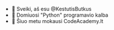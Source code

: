 - 👋 Sveiki, aš esu @KestutisButkus
- 👀 Domiuosi "Python" programavio kalba
- 🌱 Šiuo metu mokausi CodeAcademy.lt

